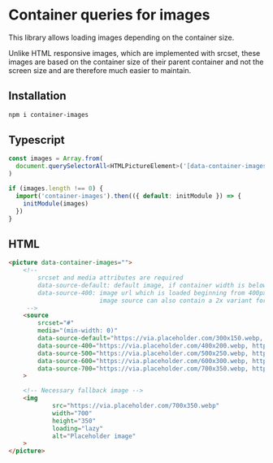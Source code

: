 # Container queries for images

This library allows loading images depending on the container size. 

Unlike HTML responsive images, which are implemented with srcset, 
these images are based on the container size of their parent container 
and not the screen size and are therefore much easier to maintain.

## Installation
```bash
npm i container-images
```

## Typescript

```ts
const images = Array.from(
  document.querySelectorAll<HTMLPictureElement>('[data-container-images]'),
)

if (images.length !== 0) {
  import('container-images').then(({ default: initModule }) => {
    initModule(images)
  })
}
```

## HTML

```html
<picture data-container-images="">
    <!-- 
        srcset and media attributes are required
        data-source-default: default image, if container width is below 400px
        data-source-400: image url which is loaded beginning from 400px container width
                         image source can also contain a 2x variant for Retina displays
     -->
    <source
        srcset="#"
        media="(min-width: 0)"
        data-source-default="https://via.placeholder.com/300x150.webp, https://via.placeholder.com/600x300.webp 2x"
        data-source-400="https://via.placeholder.com/400x200.webp, https://via.placeholder.com/800x400.webp 2x"
        data-source-500="https://via.placeholder.com/500x250.webp, https://via.placeholder.com/1000x500.webp 2x"
        data-source-600="https://via.placeholder.com/600x300.webp, https://via.placeholder.com/1200x600.webp 2x"
        data-source-700="https://via.placeholder.com/700x350.webp, https://via.placeholder.com/1400x700.webp 2x"
    >

    <!-- Necessary fallback image -->
    <img
            src="https://via.placeholder.com/700x350.webp"
            width="700"
            height="350"
            loading="lazy"
            alt="Placeholder image"
    >
</picture>
```
